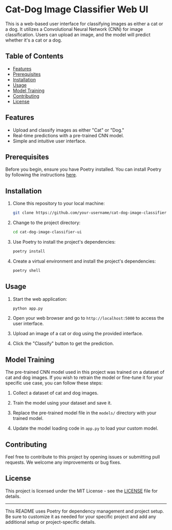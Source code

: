 # Cat-Dog Image Classifier Web UI

This is a web-based user interface for classifying images as either a cat or a dog. It utilizes a Convolutional Neural Network (CNN) for image classification. Users can upload an image, and the model will predict whether it's a cat or a dog.

## Table of Contents

- [Features](#features)
- [Prerequisites](#prerequisites)
- [Installation](#installation)
- [Usage](#usage)
- [Model Training](#model-training)
- [Contributing](#contributing)
- [License](#license)

## Features

- Upload and classify images as either "Cat" or "Dog."
- Real-time predictions with a pre-trained CNN model.
- Simple and intuitive user interface.

## Prerequisites

Before you begin, ensure you have Poetry installed. You can install Poetry by following the instructions [here](https://python-poetry.org/docs/#installation).

## Installation

1. Clone this repository to your local machine:

   ```bash
   git clone https://github.com/your-username/cat-dog-image-classifier-ui.git
   ```

2. Change to the project directory:

   ```bash
   cd cat-dog-image-classifier-ui
   ```

3. Use Poetry to install the project's dependencies:

   ```bash
   poetry install
   ```

4. Create a virtual environment and install the project's dependencies:

   ```bash
   poetry shell
   ```

## Usage

1. Start the web application:

   ```bash
   python app.py
   ```

2. Open your web browser and go to `http://localhost:5000` to access the user interface.

3. Upload an image of a cat or dog using the provided interface.

4. Click the "Classify" button to get the prediction.

## Model Training

The pre-trained CNN model used in this project was trained on a dataset of cat and dog images. If you wish to retrain the model or fine-tune it for your specific use case, you can follow these steps:

1. Collect a dataset of cat and dog images.

2. Train the model using your dataset and save it.

3. Replace the pre-trained model file in the `models/` directory with your trained model.

4. Update the model loading code in `app.py` to load your custom model.

## Contributing

Feel free to contribute to this project by opening issues or submitting pull requests. We welcome any improvements or bug fixes.

## License

This project is licensed under the MIT License - see the [LICENSE](LICENSE) file for details.

---

This README uses Poetry for dependency management and project setup. Be sure to customize it as needed for your specific project and add any additional setup or project-specific details.

